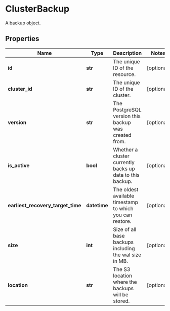 # ClusterBackup

A backup object.
## Properties
| Name | Type | Description | Notes |
| ------------ | ------------- | ------------- | ------------- |
| **id** | **str** | The unique ID of the resource. | [optional]  |
| **cluster_id** | **str** | The unique ID of the cluster. | [optional]  |
| **version** | **str** | The PostgreSQL version this backup was created from. | [optional]  |
| **is_active** | **bool** | Whether a cluster currently backs up data to this backup. | [optional]  |
| **earliest_recovery_target_time** | **datetime** | The oldest available timestamp to which you can restore. | [optional]  |
| **size** | **int** | Size of all base backups including the wal size in MB. | [optional]  |
| **location** | **str** | The S3 location where the backups will be stored. | [optional]  |


